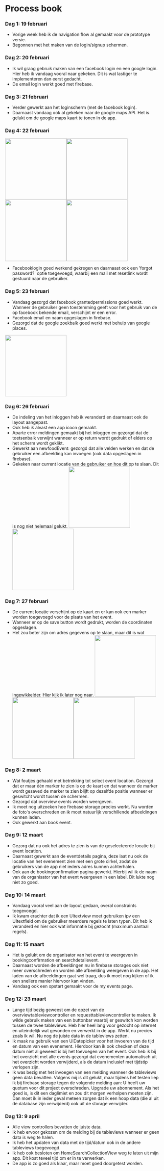 # Process book

### Dag 1: 19 februari
* Vorige week heb ik de navigation flow al gemaakt voor de prototype versie.
* Begonnen met het maken van de login/signup schermen.

### Dag 2: 20 februari
* Ik wil graag gebruik maken van een facebook login en een google login. Hier heb ik vandaag vooral naar gekeken. Dit is wat lastiger te implementeren dan eerst gedacht.
* De email login werkt goed met firebase.

### Dag 3: 21 februari
* Verder gewerkt aan het loginscherm (met de facebook login).
* Daarnaast vandaag ook al gekeken naar de google maps API. Het is gelukt om de google maps kaart te tonen in de app.

### Dag 4: 22 februari
<img src=https://github.com/ChantalStangenberger/Programmeerproject/blob/master/doc/loginscreen.PNG width="200"><img src=https://github.com/ChantalStangenberger/Programmeerproject/blob/master/doc/forgotpassword.PNG width="200"><img src=https://github.com/ChantalStangenberger/Programmeerproject/blob/master/doc/facebookpermission.PNG width="200"><img src=https://github.com/ChantalStangenberger/Programmeerproject/blob/master/doc/facebookpermission2.PNG width="200">
* Facebooklogin goed werkend gekregen en daarnaast ook een 'forgot password?' optie toegevoegd, waarbij een mail met resetlink wordt gestuurd naar de gebruiker.

### Dag 5: 23 februari
* Vandaag gezorgd dat facebook grantedpermissions goed werkt. Wanneer de gebruiker geen toestemming geeft voor het gebruik van de op facebook bekende email, verschijnt er een error.
* Facebook email en naam opgeslagen in firebase. 
* Gezorgd dat de google zoekbalk goed werkt met behulp van google places.
<img src=https://github.com/ChantalStangenberger/Programmeerproject/blob/master/doc/googleplaces%20zoekbalk.PNG width="200">

### Dag 6: 26 februari
* De indeling van het inloggen heb ik veranderd en daarnaast ook de layout aangepast.
* Ook heb ik alvast een app icoon gemaakt.
* Aparte error meldingen gemaakt bij het inloggen en gezorgd dat de toetsenbalk verwijnt wanneer er op return wordt gedrukt of elders op het scherm wordt geklikt.
* Gewerkt aan newfoodEvent: gezorgd dat alle velden werken en dat de gebruiker een afbeelding kan invoegen (ook data opgeslagen in firebase).
* Gekeken naar current locatie van de gebruiker en hoe dit op te slaan. Dit is nog niet helemaal gelukt.
<img src=https://github.com/ChantalStangenberger/Programmeerproject/blob/master/doc/fototoevoegen.PNG width="200"><img src=https://github.com/ChantalStangenberger/Programmeerproject/blob/master/doc/newfoodevent.PNG width="200">

### Dag 7: 27 februari
* De current locatie verschijnt op de kaart en er kan ook een marker worden toegevoegd voor de plaats van het event.
* Wanneer er op de save button wordt gedrukt, worden de coordinaten opgeslagen.
* Het zou beter zijn om adres gegevens op te slaan, maar dit is wat ingewikkelder. Hier kijk ik later nog naar.
<img src=https://github.com/ChantalStangenberger/Programmeerproject/blob/master/doc/currentlocation.PNG width="200"><img src=https://github.com/ChantalStangenberger/Programmeerproject/blob/master/doc/markerofeventplace.PNG width="200"><img src=https://github.com/ChantalStangenberger/Programmeerproject/blob/master/doc/eventplacesaved.PNG width="200">

### Dag 8: 2 maart
* Wat foutjes gehaald met betrekking tot select event location. Gezorgd dat er maar één marker te zien is op de kaart en dat wanneer de marker wordt gesaved de marker te zien blijft op dezelfde positie wanneer er geswitcht wordt tussen de schermen.
* Gezorgd dat overview events worden weergeven.
* Ik moet nog uitzoeken hoe firebase storage precies werkt. Nu worden de foto's overschreden en ik moet natuurlijk verschillende afbeeldingen kunnen laden.
* Ook gewerkt aan book event.

### Dag 9: 12 maart
* Gezorg dat nu ook het adres te zien is van de geselecteerde locatie bij event location. 
* Daarnaast gewerkt aan de eventdetails pagina, deze laat nu ook de locatie van het evenement zien met een grote cirkel, zodat de gebruikers van de app niet ieders adres kunnen achterhalen. 
* Ook aan de bookingconfirmation pagina gewerkt. Hierbij wil ik de naam van de organisator van het event weergeven in een label. Dit lukte nog niet zo goed.

### Dag 10: 14 maart
* Vandaag vooral veel aan de layout gedaan, overal constraints toegevoegd. 
* Ik kwam erachter dat ik een UItextview moet gebruiken ipv een UItextfield om de gebruiker meerdere regels te laten typen. Dit heb ik veranderd en hier ook wat informatie bij gezocht (maximum aantaal regels).

### Dag 11: 15 maart
* Het is gelukt om de organisator van het event te weergeven in bookingconfirmation en searchdetailevent. 
* Daarnaast worden de afbeeldingen nu in firebase storages ook niet meer overschreden en worden alle afbeelding weergeven in de app. Het laden van de afbeeldingen gaat wel traag, dus ik moet nog kijken of ik een snellere manier hiervoor kan vinden.
* Vandaag ook een opstart gemaakt voor de my events page. 

### Dag 12: 23 maart
* Lange tijd bezig geweest om de opzet van de overviewtableviewcontroller en requesttableviewcontroller te maken. Ik wilde gebruik maken van een buttonbar waarbij er geswitch kon worden tussen de twee tableviews. Heb hier heel lang voor gezocht op internet en uiteindelijk wat gevonden en verwerkt in de app. Werkt nu precies zoals ik wil. Nu nog de juiste data in de tableviews zetten.
* Ik maak nu gebruik van een UIDatepicker voor het invoeren van de tijd en datum van een evenement. Hierdoor kan ik ook checken of deze datum niet al geweest is bij het toevoegen van het event. Ook heb ik bij het overzicht met alle events gezorgd dat evenementen automatisch uit het overzicht worden verwijderd, als de datum inclusief met tijdstip verlopen zijn.
* Ik was bezig  met het invoegen van een melding wanneer de tableviews geen data bevatten. Volgens mij is dit gelukt, maar tijdens het testen liep ik bij firebase storage tegen de volgende melding aan: U heeft uw quotum voor dit project overschreden. Upgrade uw abonnement.
Als het goed is, is dit een daglimiet en zou dit morgen verholpen moeten zijn. Dan moet ik in ieder geval meteen zorgen dat ik een hoop data (die al uit de database zijn verwijderd) ook uit de storage verwijder.

### Dag 13: 9 april
* Alle view controllers bevatten de juiste data.
* Ik heb ervoor gekozen om de melding bij de tableviews wanneer er geen data is weg te halen.
* Ik heb het updaten van data met de tijd/datum ook in de andere tableviews toegevoegd.
* Ik heb ook besloten om HomeSearchCollectionView weg te laten uit mijn app. Dit kost teveel tijd om er in te verwerken.
* De app is zo goed als klaar, maar moet goed doorgetest worden.


